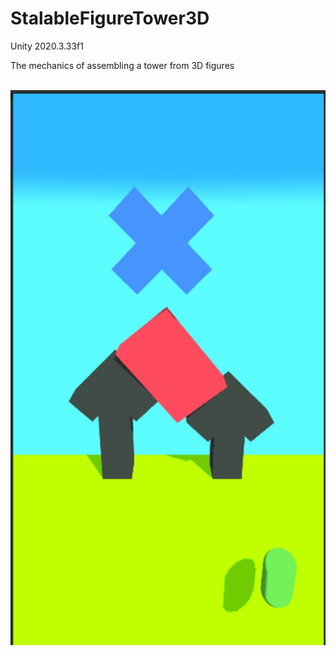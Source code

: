 # StalableFigureTower3D
<p>Unity 2020.3.33f1</p>
<p>The mechanics of assembling a tower from 3D figures</p>
<br>
<img src="prew.jpeg">
